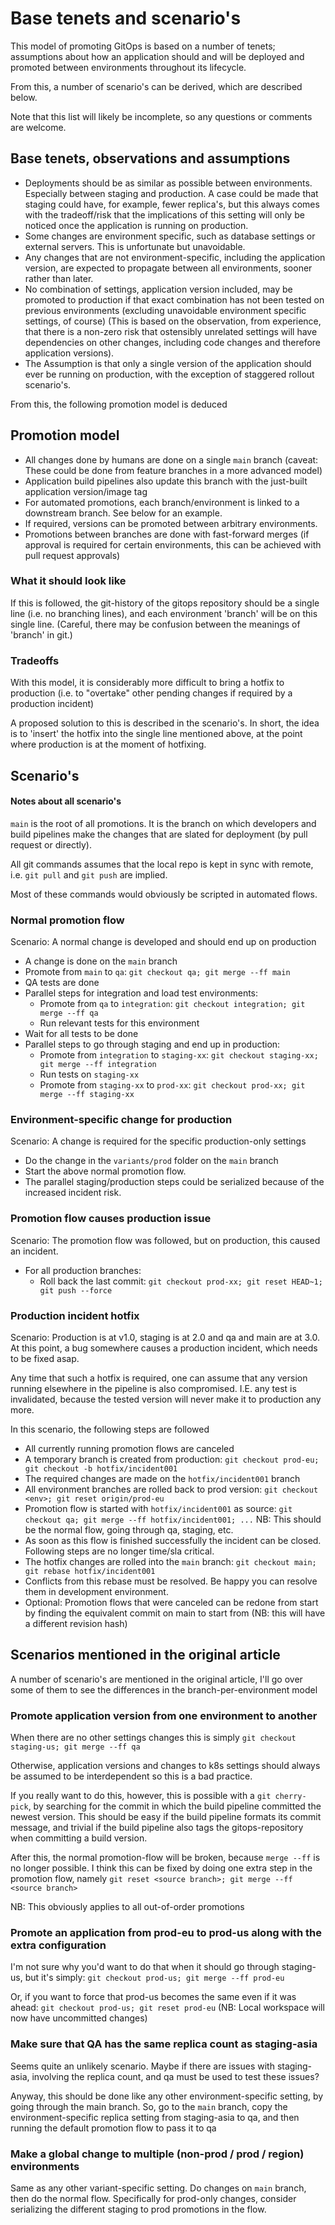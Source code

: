 # Base tenets and scenario's

This model of promoting GitOps is based on a number of tenets; assumptions about how an application should and will be deployed and promoted between environments throughout its lifecycle.

From this, a number of scenario's can be derived, which are described below.

Note that this list will likely be incomplete, so any questions or comments are welcome.

## Base tenets, observations and assumptions

* Deployments should be as similar as possible between environments.
  Especially between staging and production.  A case could be made that staging could have, for example, fewer replica's,
  but this always comes with the tradeoff/risk that the implications of this setting will only be noticed once the application
  is running on production.
* Some changes are environment specific, such as database settings or external servers.  This is unfortunate but unavoidable.
* Any changes that are not environment-specific, including the application version, are expected to propagate between all environments, sooner rather than later.
* No combination of settings, application version included, may be promoted to production if that exact combination has not been tested on previous environments (excluding unavoidable environment specific settings, of course)
  (This is based on the observation, from experience, that there is a non-zero risk that ostensibly unrelated settings 
  will have dependencies on other changes, including code changes and therefore application versions).
* The Assumption is that only a single version of the application should ever be running on production, with the exception of staggered rollout scenario's.

From this, the following promotion model is deduced

## Promotion model

* All changes done by humans are done on a single `main` branch (caveat: These could be done from feature branches in a more advanced model)
* Application build pipelines also update this branch with the just-built application version/image tag
* For automated promotions, each branch/environment is linked to a downstream branch.  See below for an example.
* If required, versions can be promoted between arbitrary environments.
* Promotions between branches are done with fast-forward merges (if approval is required for certain environments, this can be achieved with pull request approvals)

### What it should look like

If this is followed, the git-history of the gitops repository should be a single line (i.e. no branching lines), and each environment 'branch' will be on this single line.  (Careful, there may be confusion between the meanings of 'branch' in git.)

### Tradeoffs

With this model, it is considerably more difficult to bring a hotfix to production (i.e. to "overtake" other pending changes if required by a production incident)

A proposed solution to this is described in the scenario's.  In short, the idea is to 'insert' the hotfix into the single line mentioned above, at the point where production is at the moment of hotfixing.


## Scenario's

#### Notes about all scenario's

`main` is the root of all promotions.  It is the branch on which developers and build pipelines make the changes that are slated for deployment (by pull request or directly).

All git commands assumes that the local repo is kept in sync with remote, i.e. `git pull` and `git push` are implied.

Most of these commands would obviously be scripted in automated flows.

### Normal promotion flow

Scenario: A normal change is developed and should end up on production

* A change is done on the `main` branch
* Promote from `main` to `qa`: `git checkout qa; git merge --ff main`
* QA tests are done
* Parallel steps for integration and load test environments:
  * Promote from `qa` to `integration`: `git checkout integration; git merge --ff qa`
  * Run relevant tests for this environment
* Wait for all tests to be done
* Parallel steps to go through staging and end up in production:
  * Promote from `integration` to `staging-xx`: `git checkout staging-xx; git merge --ff integration`
  * Run tests on `staging-xx`
  * Promote from `staging-xx` to `prod-xx`: `git checkout prod-xx; git merge --ff staging-xx`

### Environment-specific change for production

Scenario: A change is required for the specific production-only settings

* Do the change in the `variants/prod` folder on the `main` branch
* Start the above normal promotion flow.
* The parallel staging/production steps could be serialized because of the increased incident risk.

### Promotion flow causes production issue

Scenario: The promotion flow was followed, but on production, this caused an incident.

* For all production branches:
  * Roll back the last commit: `git checkout prod-xx; git reset HEAD~1; git push --force`

### Production incident hotfix

Scenario: Production is at v1.0, staging is at 2.0 and qa and main are at 3.0.   At this point, a bug somewhere causes a production incident, which needs to be fixed asap.

Any time that such a hotfix is required, one can assume that any version running elsewhere in the pipeline is also compromised.  I.E. any test is invalidated, because the tested version will never make it to production any more.

In this scenario, the following steps are followed

* All currently running promotion flows are canceled
* A temporary branch is created from production: `git checkout prod-eu; git checkout -b hotfix/incident001`
* The required changes are made on the `hotfix/incident001` branch
* All environment branches are rolled back to prod version: `git checkout <env>; git reset origin/prod-eu`
* Promotion flow is started with `hotfix/incident001` as source: `git checkout qa; git merge --ff hotfix/incident001; ...`
  NB: This should be the normal flow, going through qa, staging, etc.
* As soon as this flow is finished successfully the incident can be closed.  Following steps are no longer time/sla critical.
* The hotfix changes are rolled into the `main` branch: `git checkout main; git rebase hotfix/incident001`
* Conflicts from this rebase must be resolved.  Be happy you can resolve them in development environment.
* Optional: Promotion flows that were canceled can be redone from start by finding the equivalent commit on main to start from (NB: this will have a different revision hash)


## Scenarios mentioned in the original article

A number of scenario's are mentioned in the original article, I'll go over some of them to see the differences in the branch-per-environment model

### Promote application version from one environment to another

When there are no other settings changes this is simply `git checkout staging-us; git merge --ff qa`

Otherwise, application versions and changes to k8s settings should always be assumed to be interdependent so this is a bad practice.

If you really want to do this, however, this is possible with a `git cherry-pick`, by searching for the commit in which the build pipeline committed the newest version.  This should be easy if the build pipeline formats its commit message, and trivial if the build pipeline also tags the gitops-repository when committing a build version.

After this, the normal promotion-flow will be broken, because `merge --ff` is no longer possible.  I think this can be fixed by doing one extra step in the promotion flow, namely `git reset <source branch>; git merge --ff <source branch>`

NB: This obviously applies to all out-of-order promotions

### Promote an application from prod-eu to prod-us along with the extra configuration

I'm not sure why you'd want to do that when it should go through staging-us, but it's simply: `git checkout prod-us; git merge --ff prod-eu`

Or, if you want to force that prod-us becomes the same even if it was ahead: `git checkout prod-us; git reset prod-eu` (NB: Local workspace will now have uncommitted changes)

### Make sure that QA has the same replica count as staging-asia

Seems quite an unlikely scenario.  Maybe if there are issues with staging-asia, involving the replica count, and qa must be used to test these issues?

Anyway, this should be done like any other environment-specific setting, by going through the main branch.  So, go to the `main` branch, copy the environment-specific replica setting from staging-asia to qa, and then running the default promotion flow to pass it to qa

### Make a global change to multiple (non-prod / prod / region) environments

Same as any other variant-specific setting.  Do changes on `main` branch, then do the normal flow.
Specifically for prod-only changes, consider serializing the different staging to prod promotions in the flow.
